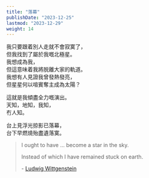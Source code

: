 ```yaml
---
title: "落幕"
publishDate: "2023-12-25"
lastmod: "2023-12-29"
weight: 14
---
```


我只要跟着別人走就不會寂寞了，<br/>
但我找到了屬於我嘅北極星。<br/>
我想成為我，<br/>
但這意味着我將脱離大家的軌道。<br/>
我想有人見證我曾發熱發亮，<br/>
但星星何以喧賓奪主成為太陽？<br/>

這就是我傾盡全力嘅演出。<br/>
天知，地知，我知，<br/>
冇人知。<br/>

台上見浮光掠影已落幕，<br/>
台下早燃燒殆盡遺落寞。<br/>

> I ought to have ... become a star in the sky.
>
> Instead of which I have remained stuck on earth.
>
> \- [Ludwig Wittgenstein](https://www.goodreads.com/quotes/11448632-i-ought-to-have-become-a-star-in-the)

